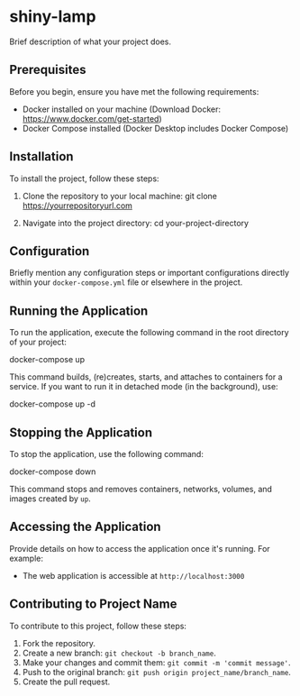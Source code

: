 # shiny-lamp

Brief description of what your project does.

## Prerequisites

Before you begin, ensure you have met the following requirements:
- Docker installed on your machine (Download Docker: https://www.docker.com/get-started)
- Docker Compose installed (Docker Desktop includes Docker Compose)

## Installation

To install the project, follow these steps:

1. Clone the repository to your local machine:
git clone https://yourrepositoryurl.com

2. Navigate into the project directory:
cd your-project-directory

## Configuration

Briefly mention any configuration steps or important configurations directly within your `docker-compose.yml` file or elsewhere in the project.

## Running the Application

To run the application, execute the following command in the root directory of your project:

docker-compose up

This command builds, (re)creates, starts, and attaches to containers for a service. If you want to run it in detached mode (in the background), use:

docker-compose up -d

## Stopping the Application

To stop the application, use the following command:

docker-compose down

This command stops and removes containers, networks, volumes, and images created by `up`.

## Accessing the Application

Provide details on how to access the application once it's running. For example:

- The web application is accessible at `http://localhost:3000`

## Contributing to Project Name

To contribute to this project, follow these steps:

1. Fork the repository.
2. Create a new branch: `git checkout -b branch_name`.
3. Make your changes and commit them: `git commit -m 'commit message'`.
4. Push to the original branch: `git push origin project_name/branch_name`.
5. Create the pull request.
